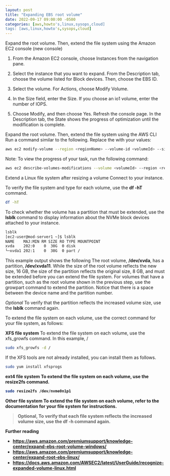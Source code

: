 ```yaml
---
layout: post
title: "Expanding EBS root volume"
date: 2022-09-17 09:00:00 -0500
categories: [aws,howto's,linux,sysops,cloud]
tags: [aws,linux,howto's,sysops,cloud]
---
```


Expand the root volume. Then, extend the file system using the Amazon EC2 console (new console)
1. From the Amazon EC2 console, choose Instances from the navigation pane.

2. Select the instance that you want to expand. From the Description tab, choose the volume listed for Block devices. Then, choose the EBS ID.

3. Select the volume. For Actions, choose Modify Volume.

4. In the Size field, enter the Size. If you choose an io1 volume, enter the number of IOPS.

5. Choose Modify, and then choose Yes. Refresh the console page. In the Description tab, the State shows the progress of optimization until the modification is complete.

Expand the root volume. Then, extend the file system using the AWS CLI
Run a command similar to the following. Replace the with your values:

```bash
aws ec2 modify-volume --region <regionName> --volume-id <volumeId> --size <newSize> --volume-type <newType> --iops <newIops>
```
Note: To view the progress of your task, run the following command:

```bash
aws ec2 describe-volumes-modifications --volume <volumeId> --region <region>
```

Extend a Linux file system after resizing a volume
Connect to your instance.

To verify the file system and type for each volume, use the <strong>df -hT</strong> command.

```bash
df -hT
```
To check whether the volume has a partition that must be extended, use the <strong>lsblk</strong> command to display information about the NVMe block devices attached to your instance.

```bash
lsblk
[ec2-user@mod-server1 ~]$ lsblk
NAME    MAJ:MIN RM SIZE RO TYPE MOUNTPOINT
xvda    202:0    0  30G  0 disk
└─xvda1 202:1    0  30G  0 part /
```

This example output shows the following
The root volume, <strong>/dev/xvda</strong>, has a partition, <strong>/dev/xvda11</strong>. While the size of the root volume reflects the new size, 16 GB, the size of the partition reflects the original size, 8 GB, and must be extended before you can extend the file system.
For volumes that have a partition, such as the root volume shown in the previous step, use the growpart command to extend the partition. Notice that there is a space between the device name and the partition number.

<em>Optional</em> To verify that the partition reflects the increased volume size, use the <strong>lsblk</strong> command again.

To extend the file system on each volume, use the correct command for your file system, as follows:

<strong>XFS file system</strong> To extend the file system on each volume, use the xfs_growfs command. In this example, /

```bash
sudo xfs_growfs -d /
```

If the XFS tools are not already installed, you can install them as follows.

```bash
sudo yum install xfsprogs
```
<strong>ext4 file system</stong> To extend the file system on each volume, use the resize2fs command.
```bash
sudo resize2fs /dev/nvme0n1p1
```

<strong>Other file system</strong> 
To extend the file system on each volume, refer to the documentation for your file system for instructions.

> Optional, To verify that each file system reflects the increased volume size, use the df -h command again.

Further reading
- https://aws.amazon.com/premiumsupport/knowledge-center/expand-ebs-root-volume-windows/
- https://aws.amazon.com/premiumsupport/knowledge-center/expand-root-ebs-linux/
- https://docs.aws.amazon.com/AWSEC2/latest/UserGuide/recognize-expanded-volume-linux.html